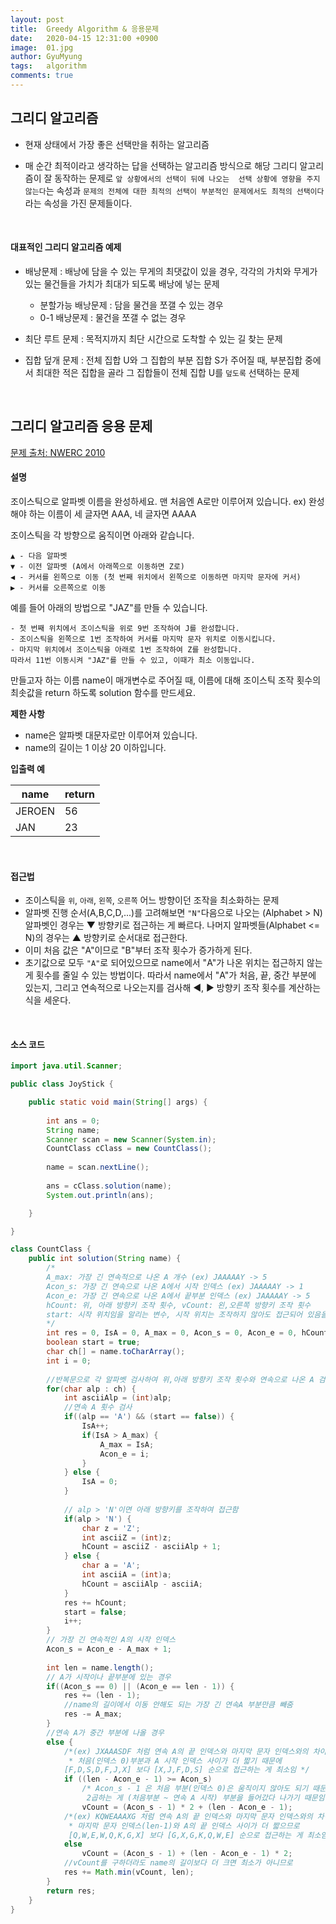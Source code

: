 ```yaml
---
layout:	post
title:  Greedy Algorithm & 응용문제
date:   2020-04-15 12:31:00 +0900
image:  01.jpg
author: GyuMyung
tags:   algorithm
comments: true
---
```


## 그리디 알고리즘

* 현재 상태에서 가장 좋은 선택만을 취하는 알고리즘

* 매 순간 최적이라고 생각하는 답을 선택하는 알고리즘 방식으로 해당 그리디 알고리즘이 잘 동작하는 문제로 `앞 상황에서의 선택이 뒤에 나오는  선택 상황에 영향을 주지 않는다`는 속성과 `문제의 전체에 대한 최적의 선택이 부분적인 문제에서도 최적의 선택이다`라는 속성을 가진 문제들이다. 

    <br/>

#### 대표적인 그리디 알고리즘 예제

* 배낭문제 : 배낭에 담을 수 있는 무게의 최댓값이 있을 경우, 각각의 가치와 무게가 있는 물건들을 가치가 최대가 되도록 배낭에 넣는 문제
  - 분할가능 배낭문제 : 담을 물건을 쪼갤 수 있는 경우
  - 0-1 배낭문제 : 물건을 쪼갤 수 없는 경우

* 최단 루트 문제 : 목적지까지 최단 시간으로 도착할 수 있는 길 찾는 문제
* 집합 덮개 문제 : 전체 집합 U와 그 집합의 부분 집합 S가 주어질 때, 부분집합 중에서 최대한 적은 집합을 골라 그 집합들이 전체 집합 U를 `덮도록` 선택하는 문제 

​    <br/>

## 그리디 알고리즘 응용 문제

[문제 출처: NWERC 2010](https://commissies.ch.tudelft.nl/chipcie/archief/2010/nwerc/nwerc2010.pdf)

#### 설명

조이스틱으로 알파벳 이름을 완성하세요. 맨 처음엔 A로만 이루어져 있습니다.
ex) 완성해야 하는 이름이 세 글자면 AAA, 네 글자면 AAAA

조이스틱을 각 방향으로 움직이면 아래와 같습니다.

```wiki
▲ - 다음 알파벳
▼ - 이전 알파벳 (A에서 아래쪽으로 이동하면 Z로)
◀ - 커서를 왼쪽으로 이동 (첫 번째 위치에서 왼쪽으로 이동하면 마지막 문자에 커서)
▶ - 커서를 오른쪽으로 이동
```

예를 들어 아래의 방법으로 "JAZ"를 만들 수 있습니다.

``` wiki
- 첫 번째 위치에서 조이스틱을 위로 9번 조작하여 J를 완성합니다.
- 조이스틱을 왼쪽으로 1번 조작하여 커서를 마지막 문자 위치로 이동시킵니다.
- 마지막 위치에서 조이스틱을 아래로 1번 조작하여 Z를 완성합니다.
따라서 11번 이동시켜 "JAZ"를 만들 수 있고, 이때가 최소 이동입니다.
```

만들고자 하는 이름 name이 매개변수로 주어질 때, 이름에 대해 조이스틱 조작 횟수의 최솟값을 return 하도록 solution 함수를 만드세요.

**제한 사항**

- name은 알파벳 대문자로만 이루어져 있습니다.
- name의 길이는 1 이상 20 이하입니다.

**입출력 예**

| name   | return |
| ------ | ------ |
| JEROEN | 56     |
| JAN    | 23     |

  <br/>

#### 접근법

- 조이스틱을 `위`, `아래`, `왼쪽`, `오른쪽` 어느 방향이던 조작을 최소화하는 문제
- 알파벳 진행 순서(A,B,C,D,...)를 고려해보면 `"N"`다음으로 나오는 (Alphabet > N) 알파벳인 경우는 ▼ 방향키로 접근하는 게 빠르다. 나머지 알파벳들(Alphabet <= N)의 경우는 ▲ 방향키로 순서대로 접근한다.
- 이미 처음 값은 "A"이므로 "B"부터 조작 횟수가 증가하게 된다.
- 초기값으로 모두 `"A"`로 되어있으므로 name에서 "A"가 나온 위치는 접근하지 않는게 횟수를 줄일 수 있는 방법이다. 따라서 name에서 "A"가 처음, 끝, 중간 부분에 있는지, 그리고 연속적으로 나오는지를 검사해 ◀, ▶ 방향키 조작 횟수를 계산하는 식을 세운다.

<br/>

#### 소스 코드

``` java
import java.util.Scanner;

public class JoyStick {

	public static void main(String[] args) {
		
		int ans = 0;
		String name;
		Scanner scan = new Scanner(System.in);
		CountClass cClass = new CountClass();
		
		name = scan.nextLine();
		
		ans = cClass.solution(name);
		System.out.println(ans);

	}

}

class CountClass {
	public int solution(String name) {
		/*
		A_max: 가장 긴 연속적으로 나온 A 개수 (ex) JAAAAAY -> 5
		Acon_s: 가장 긴 연속으로 나온 A에서 시작 인덱스 (ex) JAAAAAY -> 1
		Acon_e: 가장 긴 연속으로 나온 A에서 끝부분 인덱스 (ex) JAAAAAY -> 5
		hCount: 위, 아래 방향키 조작 횟수, vCount: 왼,오른쪽 방향키 조작 횟수
		start: 시작 위치임을 알리는 변수, 시작 위치는 조작하지 않아도 접근되어 있음을 나타내줌
		*/
		int res = 0, IsA = 0, A_max = 0, Acon_s = 0, Acon_e = 0, hCount = 0, vCount = 0;
		boolean start = true;
		char ch[] = name.toCharArray();
		int i = 0;
		
		//반복문으로 각 알파벳 검사하여 위,아래 방향키 조작 횟수와 연속으로 나온 A 검사하여 A_max, Acon_e 값도 구함
		for(char alp : ch) {
			int asciiAlp = (int)alp;
			//연속 A 횟수 검사
			if((alp == 'A') && (start == false)) {
				IsA++;
				if(IsA > A_max) {
					A_max = IsA;
					Acon_e = i;
				}
			} else {
				IsA = 0;
			}
			
			// alp > 'N'이면 아래 방향키를 조작하여 접근함
			if(alp > 'N') {
				char z = 'Z';
				int asciiZ = (int)z;
				hCount = asciiZ - asciiAlp + 1;
			} else {
				char a = 'A';
				int asciiA = (int)a;
				hCount = asciiAlp - asciiA;
			}
			res += hCount;
			start = false;
			i++;
		}
		// 가장 긴 연속적인 A의 시작 인덱스
		Acon_s = Acon_e - A_max + 1;
		
		int len = name.length();
		// A가 시작이나 끝부분에 있는 경우
		if((Acon_s == 0) || (Acon_e == len - 1)) {
			res += (len - 1);
			//name의 길이에서 이동 안해도 되는 가장 긴 연속A 부분만큼 빼줌
			res -= A_max; 
		}
		//연속 A가 중간 부분에 나올 경우
		else {
			/*(ex) JXAAASDF 처럼 연속 A의 끝 인덱스와 마지막 문자 인덱스와의 차이가 시작 인덱스보다 클 때
			 * 처음(인덱스 0)부분과 A 시작 인덱스 사이가 더 짧기 때문에
			[F,D,S,D,F,J,X] 보다 [X,J,F,D,S] 순으로 접근하는 게 최소임 */
			if ((len - Acon_e - 1) >= Acon_s)
				/* Acon_s - 1 은 처음 부분(인덱스 0)은 움직이지 않아도 되기 때문에 1 제외하며 
				 2곱하는 게 (처음부분 ~ 연속 A 시작) 부분을 들어갔다 나가기 때문임 */ 
				vCount = (Acon_s - 1) * 2 + (len - Acon_e - 1);
			/*(ex) KQWEAAAXG 처럼 연속 A의 끝 인덱스와 마지막 문자 인덱스와의 차이가 시작 인덱스보다 작을 때
			 * 마지막 문자 인덱스(len-1)와 A의 끝 인덱스 사이가 더 짧으므로
			 [Q,W,E,W,Q,K,G,X] 보다 [G,X,G,K,Q,W,E] 순으로 접근하는 게 최소임 */
			else
				vCount = (Acon_s - 1) + (len - Acon_e - 1) * 2;
			//vCount를 구하더라도 name의 길이보다 더 크면 최소가 아니므로
			res += Math.min(vCount, len);
		}
		return res;
	}
}
```

